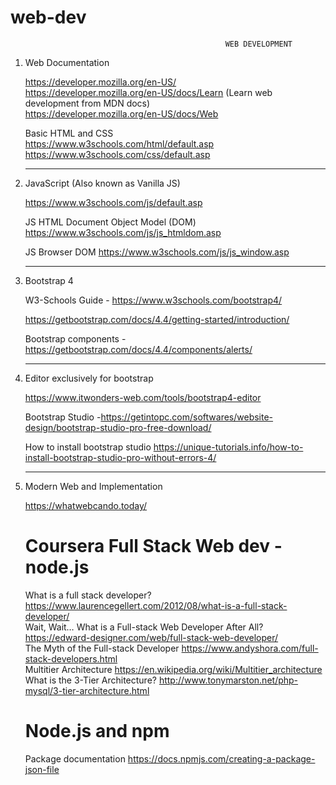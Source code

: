# web-dev

                                                    WEB DEVELOPMENT

1. Web Documentation <br/>

   https://developer.mozilla.org/en-US/ <br/>
   https://developer.mozilla.org/en-US/docs/Learn (Learn web development from MDN docs) <br/>
   https://developer.mozilla.org/en-US/docs/Web
   
   Basic HTML and CSS <br/>
   https://www.w3schools.com/html/default.asp
   https://www.w3schools.com/css/default.asp
   
   --------------------------------------------------
   
2. JavaScript (Also known as Vanilla JS) <br/>

   https://www.w3schools.com/js/default.asp

   JS HTML Document Object Model (DOM)
   https://www.w3schools.com/js/js_htmldom.asp

   JS Browser DOM
   https://www.w3schools.com/js/js_window.asp

   --------------------------------------------------

3. Bootstrap 4 <br/>
   
   W3-Schools Guide - https://www.w3schools.com/bootstrap4/

   https://getbootstrap.com/docs/4.4/getting-started/introduction/ 

   Bootstrap components - https://getbootstrap.com/docs/4.4/components/alerts/

   --------------------------------------------------

4. Editor exclusively for bootstrap <br/>
   
   https://www.itwonders-web.com/tools/bootstrap4-editor

   Bootstrap Studio -https://getintopc.com/softwares/website-design/bootstrap-studio-pro-free-download/

   How to install bootstrap studio 
   https://unique-tutorials.info/how-to-install-bootstrap-studio-pro-without-errors-4/

   --------------------------------------------------

5. Modern Web and Implementation <br/>

   https://whatwebcando.today/
   
   
   # Coursera Full Stack Web dev - node.js 
                                                        
   What is a full stack developer?
   https://www.laurencegellert.com/2012/08/what-is-a-full-stack-developer/
   <br>
   Wait, Wait… What is a Full-stack Web Developer After All?
   https://edward-designer.com/web/full-stack-web-developer/ 
   <br>
   The Myth of the Full-stack Developer
   https://www.andyshora.com/full-stack-developers.html 
   <br>
   Multitier Architecture
   https://en.wikipedia.org/wiki/Multitier_architecture 
   <br>
   What is the 3-Tier Architecture?
   http://www.tonymarston.net/php-mysql/3-tier-architecture.html
   <br>
   # Node.js and npm

   Package documentation
   https://docs.npmjs.com/creating-a-package-json-file